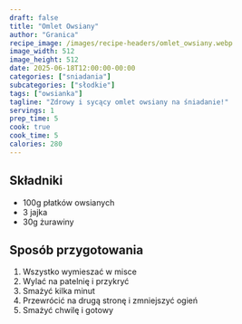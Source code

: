 ```yaml
---
draft: false
title: "Omlet Owsiany"
author: "Granica"
recipe_image: /images/recipe-headers/omlet_owsiany.webp
image_width: 512
image_height: 512
date: 2025-06-18T12:00:00-00:00
categories: ["sniadania"]
subcategories: ["słodkie"]
tags: ["owsianka"]
tagline: "Zdrowy i sycący omlet owsiany na śniadanie!"
servings: 1
prep_time: 5
cook: true
cook_time: 5
calories: 280
---
```


## Składniki
- 100g płatków owsianych
- 3 jajka
- 30g żurawiny

## Sposób przygotowania
1. Wszystko wymieszać w misce
2. Wylać na patelnię i przykryć
3. Smażyć kilka minut
4. Przewrócić na drugą stronę i zmniejszyć ogień
5. Smażyć chwilę i gotowy